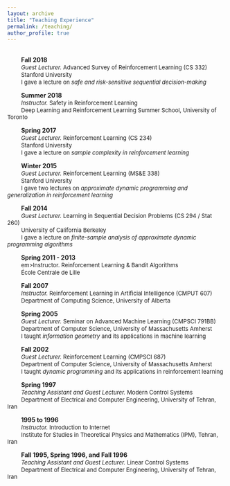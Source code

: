 ```yaml
---
layout: archive
title: "Teaching Experience"
permalink: /teaching/
author_profile: true
---
```


<br/> &emsp;&emsp; **Fall 2018** <br/>
&emsp;&emsp; <span style="font-size:0.925em;"><em>Guest Lecturer.</em> Advanced Survey of Reinforcement Learning (CS 332)</span> <br/>
&emsp;&emsp; <span style="font-size:0.925em;">Stanford University</span> <br/>
&emsp;&emsp; <span style="font-size:0.925em;">I gave a lecture on <em>safe and risk-sensitive sequential decision-making</em></span>

&emsp;&emsp; **Summer 2018** <br/>
&emsp;&emsp; <span style="font-size:0.925em;"><em>Instructor.</em> Safety in Reinforcement Learning</span> <br/>
&emsp;&emsp; <span style="font-size:0.925em;">Deep Learning and Reinforcement Learning Summer School, University of Toronto</span>

&emsp;&emsp; **Spring 2017** <br/>
&emsp;&emsp; <span style="font-size:0.925em;"><em>Guest Lecturer.</em> Reinforcement Learning (CS 234)</span> <br/>
&emsp;&emsp; <span style="font-size:0.925em;">Stanford University</span> <br/>
&emsp;&emsp; <span style="font-size:0.925em;">I gave a lecture on <em>sample complexity in reinforcement learning</em></span>             

&emsp;&emsp; **Winter 2015** <br/>
&emsp;&emsp; <span style="font-size:0.925em;"><em>Guest Lecturer.</em> Reinforcement Learning (MS&E 338)</span> <br/>
&emsp;&emsp; <span style="font-size:0.925em;">Stanford University</span> <br/>
&emsp;&emsp; <span style="font-size:0.925em;">I gave two lectures on <em>approximate dynamic programming and generalization in reinforcement learning</em></span>

&emsp;&emsp; **Fall 2014** <br/>
&emsp;&emsp; <span style="font-size:0.925em;"><em>Guest Lecturer.</em> Learning in Sequential Decision Problems (CS 294 / Stat 260)</span> <br/>
&emsp;&emsp; <span style="font-size:0.925em;">University of California Berkeley</span> <br/>
&emsp;&emsp; <span style="font-size:0.925em;">I gave a lecture on <em>finite-sample analysis of approximate dynamic programming algorithms</em></span>

&emsp;&emsp; **Spring 2011 - 2013** <br/>
&emsp;&emsp; <span style="font-size:0.925em;">em>Instructor.</em> Reinforcement Learning & Bandit Algorithms</span> <br/>
&emsp;&emsp; <span style="font-size:0.925em;">École Centrale de Lille</span> 

&emsp;&emsp; **Fall 2007** <br/>
&emsp;&emsp; <span style="font-size:0.925em;"><em>Instructor.</em> Reinforcement Learning in Artificial Intelligence (CMPUT 607)</span> <br/>
&emsp;&emsp; <span style="font-size:0.925em;">Department of Computing Science, University of Alberta</span>

&emsp;&emsp; **Spring 2005** <br/>
&emsp;&emsp; <span style="font-size:0.925em;"><em>Guest Lecturer.</em> Seminar on Advanced Machine Learning (CMPSCI 791BB)</span> <br/>
&emsp;&emsp; <span style="font-size:0.925em;">Department of Computer Science, University of Massachusetts Amherst</span> <br/>
&emsp;&emsp; <span style="font-size:0.925em;">I taught <em>information geometry</em> and its applications in machine learning</span>

&emsp;&emsp; **Fall 2002** <br/>
&emsp;&emsp; <span style="font-size:0.925em;"><em>Guest Lecturer.</em> Reinforcement Learning (CMPSCI 687)</span> <br/>
&emsp;&emsp; <span style="font-size:0.925em;">Department of Computer Science, University of Massachusetts Amherst</span> <br/>
&emsp;&emsp; <span style="font-size:0.925em;">I taught <em>dynamic programming</em> and its applications in reinforcement learning</span>

<!--- **Fall & Spring 2000** <br/>
<em>Teaching Assistant.</em> Introduction to Programming II (CSE 232) <br/>
Department of Computer Science and Engineering, Michigan State University --->

<!--- **Summer 1999** <br/>
<em>Teaching Assistant.</em> Computing Concepts and Competencies (CSE 101) <br/>
Department of Computer Science and Engineering, Michigan State University --->

<!--- **Spring 1999** <br/>
<em>Teaching Assistant.</em> Introduction to Programming I (CSE 231) <br/>
Department of Computer Science and Engineering, Michigan State University --->

&emsp;&emsp; **Spring 1997** <br/>
&emsp;&emsp; <span style="font-size:0.925em;"><em>Teaching Assistant and Guest Lecturer.</em> Modern Control Systems</span> <br/>
&emsp;&emsp; <span style="font-size:0.925em;">Department of Electrical and Computer Engineering, University of Tehran, Iran</span>

&emsp;&emsp; **1995 to 1996** <br/>
&emsp;&emsp; <span style="font-size:0.925em;"><em>Instructor.</em> Introduction to Internet</span> <br/>
&emsp;&emsp; <span style="font-size:0.925em;">Institute for Studies in Theoretical Physics and Mathematics (IPM), Tehran, Iran</span>

&emsp;&emsp; **Fall 1995, Spring 1996, and Fall 1996** <br/>
&emsp;&emsp; <span style="font-size:0.925em;"><em>Teaching Assistant and Guest Lecturer.</em> Linear Control Systems</span> <br/>
&emsp;&emsp; <span style="font-size:0.925em;">Department of Electrical and Computer Engineering, University of Tehran, Iran</span>